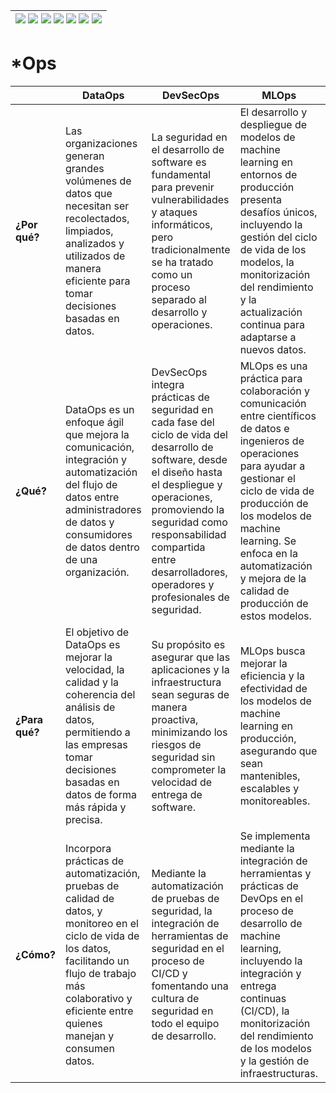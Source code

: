 <div align=right>

|[![](https://img.shields.io/badge/-Inicio-FFF?style=flat&logo=Emlakjet&logoColor=black)](/README.md) [![](https://img.shields.io/badge/-Introducción-FFF?style=flat)](/documentos/intro.md) [![](https://img.shields.io/badge/-Panorámica-FFF?style=flat)](/documentos/panorámica.md) [![](https://img.shields.io/badge/-Prompts-FFF?style=flat)](/documentos/prompts/README.md) [![](https://img.shields.io/badge/-Ingeniería_de_prompts-FFF?style=flat)](/documentos/ingenieriaDePrompts/README.md) [![](https://img.shields.io/badge/-Patrones-FFF?style=flat)](/documentos/ingenieriaDePrompts/patrones/README.md) [![](https://img.shields.io/badge/-Casos_de_uso-FFF?style=flat)](/documentos/casosDeUso/README.md)|
|-|

</div>

# *Ops

||DataOps|DevSecOps|MLOps|AIOps
|-|-|-|-|-|
**¿Por qué?**   |Las organizaciones generan grandes volúmenes de datos que necesitan ser recolectados, limpiados, analizados y utilizados de manera eficiente para tomar decisiones basadas en datos.|La seguridad en el desarrollo de software es fundamental para prevenir vulnerabilidades y ataques informáticos, pero tradicionalmente se ha tratado como un proceso separado al desarrollo y operaciones.|El desarrollo y despliegue de modelos de machine learning en entornos de producción presenta desafíos únicos, incluyendo la gestión del ciclo de vida de los modelos, la monitorización del rendimiento y la actualización continua para adaptarse a nuevos datos.|Hace falta automatizar y mejorar las operaciones de TI
**¿Qué?**       |DataOps es un enfoque ágil que mejora la comunicación, integración y automatización del flujo de datos entre administradores de datos y consumidores de datos dentro de una organización.|DevSecOps integra prácticas de seguridad en cada fase del ciclo de vida del desarrollo de software, desde el diseño hasta el despliegue y operaciones, promoviendo la seguridad como responsabilidad compartida entre desarrolladores, operadores y profesionales de seguridad.|MLOps es una práctica para colaboración y comunicación entre científicos de datos e ingenieros de operaciones para ayudar a gestionar el ciclo de vida de producción de los modelos de machine learning. Se enfoca en la automatización y mejora de la calidad de producción de estos modelos.|AIOps combina big data y técnicas de inteligencia artificial para automatizar la identificación y resolución de problemas comunes en las operaciones de TI, utilizando modelos predictivos para anticiparse a posibles fallos y automatizar su corrección
**¿Para qué?**  |El objetivo de DataOps es mejorar la velocidad, la calidad y la coherencia del análisis de datos, permitiendo a las empresas tomar decisiones basadas en datos de forma más rápida y precisa.|Su propósito es asegurar que las aplicaciones y la infraestructura sean seguras de manera proactiva, minimizando los riesgos de seguridad sin comprometer la velocidad de entrega de software.|MLOps busca mejorar la eficiencia y la efectividad de los modelos de machine learning en producción, asegurando que sean mantenibles, escalables y monitoreables.|El objetivo es detectar y reaccionar a problemas en una fase temprana, incluso antes de que los usuarios finales se vean afectados, mediante la automatización de ciertas tareas operativas.
**¿Cómo?**      |Incorpora prácticas de automatización, pruebas de calidad de datos, y monitoreo en el ciclo de vida de los datos, facilitando un flujo de trabajo más colaborativo y eficiente entre quienes manejan y consumen datos.|Mediante la automatización de pruebas de seguridad, la integración de herramientas de seguridad en el proceso de CI/CD y fomentando una cultura de seguridad en todo el equipo de desarrollo.|Se implementa mediante la integración de herramientas y prácticas de DevOps en el proceso de desarrollo de machine learning, incluyendo la integración y entrega continuas (CI/CD), la monitorización del rendimiento de los modelos y la gestión de infraestructuras.|Implementar AIOps es un viaje complejo que requiere una planificación cuidadosa, habilidades especializadas en IA y ML, y una estrecha colaboración entre los equipos de TI, operaciones y desarrollo de software. 
